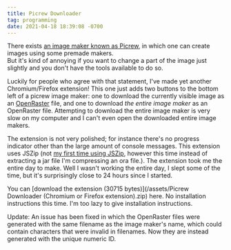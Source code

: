 ```yaml
---
title: Picrew Downloader
tag: programming
date: 2021-04-18 18:39:08 -0700
---
```

There exists [an image maker known as Picrew](https://picrew.me), in which one can create images using some premade makers.  
But it's kind of annoying if you want to change a part of the image just slightly and you don't have the tools available to do so.

Luckily for people who agree with that statement, I've made yet another Chromium/Firefox extension! This one just adds two buttons to the bottom left of a picrew image maker: one to download the currently visible image as an [OpenRaster](https://en.wikipedia.org/wiki/OpenRaster) file, and one to download _the entire image maker_ as an OpenRaster file. Attempting to download the entire image maker is very slow on my computer and I can't even open the downloaded entire image makers.

The extension is not very polished; for instance there's no progress indicator other than the large amount of console messages. This extension uses JSZip (not [my first time using JSZip](/2020/11/17/maybe-i-should-improve-the-ui-of-mcjar-font-getter), however this time instead of extracting a jar file I'm compressing an ora file.). The extension took me the entire day to make. Well I wasn't working the entire day, I slept some of the time, but it's surprisingly close to 24 hours since I started.

You can [download the extension (30715 bytes)](/assets/Picrew Downloader (Chromium or Firefox extension).zip) here. No installation instructions this time. I'm too lazy to give installation instructions.

Update: An issue has been fixed in which the OpenRaster files were generated with the same filename as the image maker's name, which could contain characters that were invalid in filenames. Now they are instead generated with the unique numeric ID.
